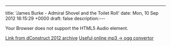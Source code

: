 ---
title: 'James Burke - Admiral Shovel and the Toilet Roll'
date: Mon, 10 Sep 2012 16:15:29 +0000
draft: false
description:---

   Your Browser does not support the HTML5 Audio element.

[Link from dConstruct 2012 archive](http://archive.dconstruct.org/2012/admiralshovel) [Useful online mp3 -> ogg convertor](http://media.io/)
